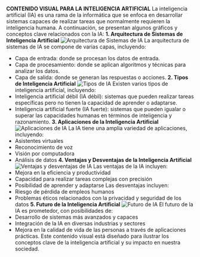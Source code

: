 **CONTENIDO VISUAL PARA LA INTELIGENCIA ARTIFICIAL**
La inteligencia artificial (IA) es una rama de la informática que se enfoca en desarrollar sistemas capaces de realizar tareas que normalmente requieren la inteligencia humana. A continuación, se presentan algunos gráficos y conceptos clave relacionados con la IA:
**1. Arquitectura de Sistemas de Inteligencia Artificial**
![Arquitectura de Sistemas de IA](https://example.com/ia-architecture.png)
La arquitectura de sistemas de IA se compone de varias capas, incluyendo:
* Capa de entrada: donde se procesan los datos de entrada.
* Capa de procesamiento: donde se aplican algoritmos y técnicas para analizar los datos.
* Capa de salida: donde se generan las respuestas o acciones.
**2. Tipos de Inteligencia Artificial**
![Tipos de IA](https://example.com/ia-types.png)
Existen varios tipos de inteligencia artificial, incluyendo:
* Inteligencia artificial débil (IA débil): sistemas que pueden realizar tareas específicas pero no tienen la capacidad de aprender o adaptarse.
* Inteligencia artificial fuerte (IA fuerte): sistemas que pueden igualar o superar las capacidades humanas en términos de inteligencia y razonamiento.
**3. Aplicaciones de la Inteligencia Artificial**
![Aplicaciones de IA](https://example.com/ia-applications.png)
La IA tiene una amplia variedad de aplicaciones, incluyendo:
* Asistentes virtuales
* Reconocimiento de voz
* Visión por computadora
* Análisis de datos
**4. Ventajas y Desventajas de la Inteligencia Artificial**
![Ventajas y desventajas de IA](https://example.com/ia-advantages-disadvantages.png)
Las ventajas de la IA incluyen:
* Mejora en la eficiencia y productividad
* Capacidad para realizar tareas complejas con precisión
* Posibilidad de aprender y adaptarse
Las desventajas incluyen:
* Riesgo de pérdida de empleos humanos
* Problemas éticos relacionados con la privacidad y seguridad de los datos
**5. Futuro de la Inteligencia Artificial**
![Futuro de IA](https://example.com/ia-future.png)
El futuro de la IA es prometedor, con posibilidades de:
* Desarrollo de sistemas más avanzados y capaces
* Integración de la IA en diversas industrias y sectores
* Mejora en la calidad de vida de las personas a través de aplicaciones prácticas.
Este contenido visual está diseñado para ilustrar los conceptos clave de la inteligencia artificial y su impacto en nuestra sociedad.